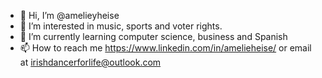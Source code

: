 - 👋 Hi, I’m @amelieyheise
- 👀 I’m interested in music, sports and voter rights.
- 🌱 I’m currently learning computer science, business and Spanish
- 📫 How to reach me https://www.linkedin.com/in/amelieheise/ or email at irishdancerforlife@outlook.com
<!---
amelieyheise/amelieyheise is a ✨ special ✨ repository because its `README.md` (this file) appears on your GitHub profile.
You can click the Preview link to take a look at your changes.
--->
